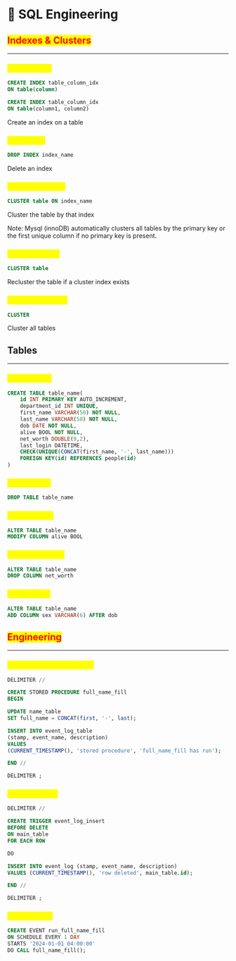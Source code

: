# 🐬 SQL Engineering

## <mark style="color:red;">**Indexes & Clusters**</mark>

***

### <mark style="color:yellow;">Create Index</mark>

```sql
CREATE INDEX table_column_idx 
ON table(column)

CREATE INDEX table_column_idx 
ON table(column1, column2)
```

Create an index on a table

### <mark style="color:yellow;">Drop Index</mark>

```sql
DROP INDEX index_name
```

Delete an index

### <mark style="color:yellow;">Cluster An Index</mark>

```sql
CLUSTER table ON index_name
```

Cluster the table by that index

Note: Mysql (innoDB) automatically clusters all tables by the primary key or the first unique column if no primary key is present.&#x20;

### <mark style="color:yellow;">Cluster a Table</mark>

```sql
CLUSTER table
```

Recluster the table if a cluster index exists

### <mark style="color:yellow;">Cluster all Tables</mark>

```sql
CLUSTER
```

Cluster all tables

## Tables

***

### <mark style="color:yellow;">Create Table</mark>

```sql
CREATE TABLE table_name(
    id INT PRIMARY KEY AUTO_INCREMENT,
    department_id INT UNIQUE,
    first_name VARCHAR(50) NOT NULL,
    last_name VARCHAR(50) NOT NULL,
    dob DATE NOT NULL,
    alive BOOL NOT NULL,
    net_worth DOUBLE(9,2),
    last_login DATETIME,
    CHECK(UNIQUE(CONCAT(first_name, '-', last_name)))  
    FOREIGN KEY(id) REFERENCES people(id)      
)
```

### <mark style="color:yellow;">Delete Table</mark>

```sql
DROP TABLE table_name
```

### <mark style="color:yellow;">Alter Column</mark>

```sql
ALTER TABLE table_name
MODIFY COLUMN alive BOOL
```

### <mark style="color:yellow;">Remove Column</mark>

```sql
ALTER TABLE table_name
DROP COLUMN net_worth
```

### <mark style="color:yellow;">Add Column</mark>

```sql
ALTER TABLE table_name
ADD COLUMN sex VARCHAR(6) AFTER dob
```

## <mark style="color:red;">Engineering</mark>

***

### <mark style="color:yellow;">Create Stored Procedure</mark>

```sql
DELIMITER //

CREATE STORED PROCEDURE full_name_fill
BEGIN

UPDATE name_table
SET full_name = CONCAT(first, '-', last);

INSERT INTO event_log_table
(stamp, event_name, description)
VALUES
(CURRENT_TIMESTAMP(), 'stored procedure', 'full_name_fill has run');

END //

DELIMITER ;
```

### <mark style="color:yellow;">Create Trigger</mark>

```sql
DELIMITER //

CREATE TRIGGER event_log_insert
BEFORE DELETE
ON main_table
FOR EACH ROW 

DO

INSERT INTO event_log (stamp, event_name, description)
VALUES (CURRENT_TIMESTAMP(), 'row deleted', main_table.id);

END //

DELIMITER ;


```

### <mark style="color:yellow;">Create Event</mark>

```sql
CREATE EVENT run_full_name_fill
ON SCHEDULE EVERY 1 DAY
STARTS '2024-01-01 04:00:00'
DO CALL full_name_fill();
```
